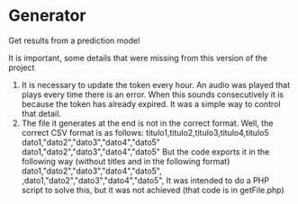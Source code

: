 # Generator
Get results from a prediction model


It is important, some details that were missing from this version of the project

1. It is necessary to update the token every hour. An audio was played that plays every time there is an error. When this sounds consecutively it is because the token has already expired. It was a simple way to control that detail.
2. The file it generates at the end is not in the correct format. Well, the correct CSV format is as follows:
          titulo1,titulo2,titulo3,titulo4,titulo5
          dato1,"dato2","dato3","dato4","dato5"
          dato1,"dato2","dato3","dato4","dato5"
   But the code exports it in the following way (without titles and in the following format)
          dato1,"dato2","dato3","dato4","dato5",
          ,dato1,"dato2","dato3","dato4","dato5",
   It was intended to do a PHP script to solve this, but it was not achieved (that code is in getFile.php)
